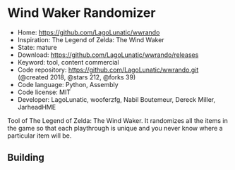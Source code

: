 # Wind Waker Randomizer

- Home: https://github.com/LagoLunatic/wwrando
- Inspiration: The Legend of Zelda: The Wind Waker
- State: mature
- Download: https://github.com/LagoLunatic/wwrando/releases
- Keyword: tool, content commercial
- Code repository: https://github.com/LagoLunatic/wwrando.git (@created 2018, @stars 212, @forks 39)
- Code language: Python, Assembly
- Code license: MIT
- Developer: LagoLunatic, wooferzfg, Nabil Boutemeur, Dereck Miller, JarheadHME

Tool of The Legend of Zelda: The Wind Waker.
It randomizes all the items in the game so that each playthrough is unique and you never know where a particular item will be.

## Building
